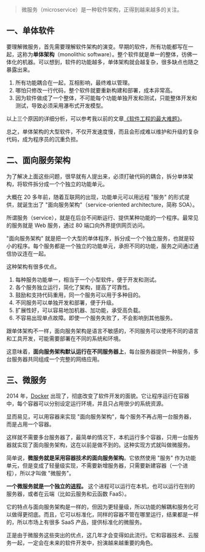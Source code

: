 > 微服务（microservice）是一种软件架构，正得到越来越多的关注。


## 一、单体软件

要理解微服务，首先需要理解软件架构的演变。早期的软件，所有功能都写在一起，这称为**单体架构**（monolithic software）。整个软件就是单一的整体，彷佛一体化的机器。可以想到，软件的功能越多，单体架构就会越复杂，很多缺点也随之暴露出来。

1. 所有功能耦合在一起，互相影响，最终难以管理。
2. 哪怕只修改一行代码，整个软件就要重新构建和部署，成本非常高。
3. 因为软件做成了一个整体，不可能每个功能单独开发和测试，只能整体开发和测试，导致必须采用瀑布式开发模型。

以上三个原因的详细分析，可以参考我以前的文章[《软件工程的最大难题》](https://www.ruanyifeng.com/blog/2021/05/scaling-problem.html)。

总之，单体架构的大型软件，不仅开发速度慢，而且会形成难以维护和升级的复杂代码，成为程序员的沉重负担。

## 二、面向服务架构

为了解决上面这些问题，很早就有人提出来，必须打破代码的耦合，拆分单体架构，将软件拆分成一个个独立的功能单元。

大概在 20 多年前，随着互联网的出现，功能单元可以用远程 "服务" 的形式提供，就诞生出了 "面向服务架构"（service-oriented architecture，简称 SOA）。

所谓服务（service），就是在后台不间断运行、提供某种功能的一个程序。最常见的服务就是 Web 服务，通过 80 端口向外界提供网页访问。

"面向服务架构" 就是把一个大型的单体程序，拆分成一个个独立服务，也就是较小的程序。每个服务都是一个独立的功能单元，承担不同的功能，服务之间通过通信协议连在一起。

这种架构有很多优点。

1. 每种服务功能单一，相当于一个小型软件，便于开发和测试。
2. 各个服务独立运行，简化了架构，提高了可靠性。
3. 鼓励和支持代码重用，同一个服务可以用于多种目的。
4. 不同服务可以单独开发和部署，便于升级。
5. 扩展性好，可以容易地加机器、加功能，承受高负载。
6. 不容易出现单点故障。即使一个服务失败了，不会影响到其他服务。

跟单体架构不一样，面向服务架构是语言不敏感的，不同服务可以使用不同的语言和工具开发，可能需要部署在不同的系统和环境。

这意味着，**面向服务架构默认运行在不同服务器上**，每台服务器提供一种服务，多台服务器共同组成一个完整的网络应用。

## 三、微服务

2014 年，[Docker](https://www.ruanyifeng.com/blog/2018/02/docker-tutorial.html) 出现了，彻底改变了软件开发的面貌。它让程序运行在容器中，每个容器可以分别设定运行环境，并且只占用很少的系统资源。

显而易见，可以用容器来实现 "面向服务架构"，每个服务不再占用一台服务器，而是占用一个容器。

这样就不需要多台服务器了，最简单的情况下，本机运行多个容器，只用一台服务器就实现了面向服务架构，这在以前是做不到的。这种实现方式就叫做微服务。

简单说，**微服务就是采用容器技术的面向服务架构**。它依然使用 "服务" 作为功能单元，但是变成了轻量级实现，不需要新增服务器，只需要新建容器（一个进程），所以才叫做 "微服务"。

**一个微服务就是一个独立的[进程](https://www.ruanyifeng.com/blog/2013/04/processes_and_threads.html)。** 这个进程可以运行在本机，也可以运行在别的服务器，或者在云端（比如云服务和云函数 FaaS）。

它的特点与面向服务架构是一样的，但因为更轻量级，所以功能的解耦和服务化可以做得更彻底。而且，它可以标准化，同样的容器不管在哪里运行，结果都是一样的，所以市场上有很多 SaaS 产品，提供标准化的微服务。

正是由于微服务这些突出的优点，这几年才会变得如此流行。它和容器技术、云服务一起，一定会在未来的软件开发中，扮演越来越重要的角色。